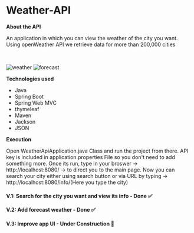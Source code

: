 # Weather-API

<b>About the API</b>
<p> An application in which you can view the weather of the city you want. Using openWeather API we retrieve data for more than 200,000 cities</p>
           <br>

![weather](https://user-images.githubusercontent.com/74924160/195214777-228ae679-3d4e-458a-8486-5462c4b4831d.png)
![forecast](https://user-images.githubusercontent.com/74924160/195214559-66dd1fe5-b025-4272-8836-f759e50ddc55.png)


<b> Technologies used </b>
<ul>
<li>Java</li>
<li>Spring Boot</li>
<li>Spring Web MVC</li>
<li>thymeleaf</li>
<li>Maven</li>
<li>Jackson</li>
<li>JSON</li>

</ul>

<b> Execution </b>

<p> Open WeatherApiApplication.java Class and run the project from there. API key is included in application.properties File so you don't need to add something more. Once its run, type in your broswer -> http://localhost:8080/ -> to direct you to the main page. 
Now you can search your city either using search button or via URL by typing -> http://localhost:8080/info/(Here you type the city) </p>

<h4> V.1: Search for the city you want and view its info - Done ✅</h4>

<h4> V.2: Add forecast weather - Done ✅</h4>

<h4> V.3: Improve app UI - Under Construction 🚧</h4>
